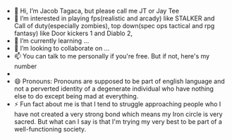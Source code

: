- 👋 Hi, I’m Jacob Tagaca, but please call me JT or Jay Tee
- 👀 I’m interested in playing fps(realistic and arcady) like STALKER and Call of duty(especially zombies), top down(spec ops tactical and rpg fantasy) like Door kickers 1 and Diablo 2,
- 🌱 I’m currently learning ...
- 💞️ I’m looking to collaborate on ...
- 📫 You can talk to me personally if you're free. But if not, here's my number
- 
- 😄 Pronouns: Pronouns are supposed to be part of english language and not a perverted identity of a degenerate individual who have nothing else to do except being mad at everything.
- ⚡ Fun fact about me is that I tend to struggle approaching people who I have not created a very strong bond which means my Iron circle is very sacred. But what can I say is that I'm trying my very best to be part of a well-functioning society.

<!---
KnightStalker123/KnightStalker123 is a ✨ special ✨ repository because its `README.md` (this file) appears on your GitHub profile.
You can click the Preview link to take a look at your changes.
--->
